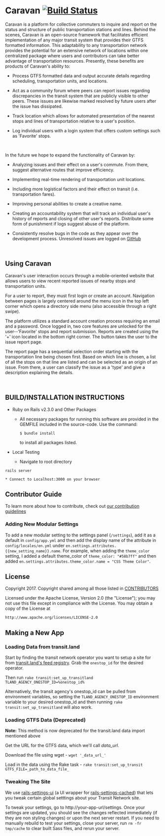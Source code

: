 # Caravan [![Build Status](https://api.travis-ci.org/CaravanTransit/Caravan-App.svg?branch=master)](https://travis-ci.org/CaravanTransit/Caravan-App)

Caravan is a platform for collective commuters to inquire and report on the status and structure of public transportation stations and lines. Behind the scenes, Caravan is an open-source framework that facilitates efficient implementation of any major transit system that provides their GTFS formatted information. This adaptability to any transportation network provides the potential for an extensive network of locations within one centralized package where users and contributors can take better advantage of transportation resources. Presently, these benefits are products of Caravan's ability to:

  * Process GTFS formatted data and output accurate details regarding scheduling, transportation units, and locations.

  * Act as a community forum where peers can report issues regarding discrepancies in the transit system that are publicly visible to other peers. These issues are likewise marked resolved by future users after the issue has dissipated.

  * Track location which allows for automated presentation of the nearest stops and lines of transportation relative to a user's position.

  * Log individual users with a login system that offers custom settings such as 'Favorite' stops.

<br>

In the future we hope to expand the functionality of Caravan by:

  * Analyzing issues and their effect on a user's commute. From there, suggest alternative routes that improve efficiency.

  * Implementing real-time rendering of transportation unit locations.

  * Including more logistical factors and their effect on transit (i.e. transportation fares).

  * Improving personal abilities to create a creative name.

  * Creating an accountability system that will track an individual user's history of reports and closing of other user's reports. Distribute some form of punishment if logs suggest abuse of the platform.

  * Consistently resolve bugs in the code as they appear over the development process. Unresolved issues are logged on [GitHub](https://github.com/CaravanTransit/Caravan-App/issues)

<br>

## Using Caravan

 Caravan's user interaction occurs through a mobile-oriented website that allows users to view recent reported issues of nearby stops and transportation units.

 [//]: # (Homescreen w/o account photo TBD)

 For a user to report, they must first login or create an account. Navigation between pages is largely centered around the menu icon in the top left corner which opens a directory side menu (also accessible through a right swipe).

 [//]: # (Insert Side Menu pic)

 The platform utilizes a standard account creation process requiring an email and a password. Once logged in, two core features are unlocked for the user--'Favorite' stops and report submission.
 Reports are created using the '+' icon located in the bottom right corner. The button takes the user to the issue report page.

 [//]: # (Insert issue report page pic)

 The report page has a sequential selection order starting with the transportation line being chosen first. Based on which line is chosen, a list of all the stops on that line are listed and can be selected as an origin of an issue. From there, a user can classify the issue as a 'type' and give a description explaining the details.

<br>

## BUILD/INSTALLATION INSTRUCTIONS
  * Ruby on Rails v2.3.0 and Other Packages
    * All necessary packages for running this software are provided in the GEMFILE included in the source-code. Use the command:

      ```
      $ bundle install
      ```

      to install all packages listed.

  * Local Testing
    * Navigate to root directory

   ```
   rails server
   ```

    * Connect to Localhost:3000 on your browser

## Contributor Guide
To learn more about how to contribute, check out [our contribution guidelines](CONTRIBUTING.md)

### Adding New Modular Settings
To add a new modular setting to the settings panel (`/settings`), add it as a default in `config/app.yml` and then add the display name of the attribute in
`config/locales/en.yml` under `en.settings.attributes.{{new_setting_name}}.name`. For example, when adding the `theme_color` setting, I added a default theme_color of `theme_color: "#58b7ff"` and then added `en.settings.attributes.theme_color.name = "CSS Theme Color"`.

## License

Copyright 2017. Copyright shared among all those listed in [CONTRIBUTORS](CONTRIBUTORS.md)

Licensed under the Apache License, Version 2.0 (the "License");
you may not use this file except in compliance with the License.
You may obtain a copy of the License at

    http://www.apache.org/licenses/LICENSE-2.0

## Making a New App

### Loading Data from transit.land

Start by finding the transit network operator you want to setup a site for from [transit.land's feed registry](https://transit.land/feed-registry/). Grab the `onestop_id` for the desired operator.

Then run `rake transit:set_up_transitland TLAND_AGENCY_ONESTOP_ID=%onestop_id%`

Alternatively, the transit agency's onestop_id can be pulled from environment variables, so setting the `TLAND_AGENCY_ONESTOP_ID` environment variable to your desired onestop_id and then running `rake transit:set_up_transitland` will also work.

### Loading GTFS Data (Deprecated)
**Note:** This method is now deprecated for the transit.land data import mentioned above

Get the URL for the GTFS data, which we'll call _data_url_.

Download the file using wget - `wget '_data_url_'`

Load in the data using the Rake task - `rake transit:set_up_transit GTFS_FILE=_path_to_data_file_`

### Tweaking The Site
We use [rails-settings-ui](https://github.com/accessd/rails-settings-ui) (a UI wrapper for [rails-settings-cached](https://github.com/huacnlee/rails-settings-cached)) that lets you tweak certain global setttings about your Transit Network site.

To tweak your settings, go to http://your-app-url/settings. Once your settings are updated, you should see the changes reflected immediately (if they are non styling changes) or upon the next server restart. If you need to manually rebuild to test your settings, close your server, run `rm -fr tmp/cache` to clear built Sass files, and rerun your server.